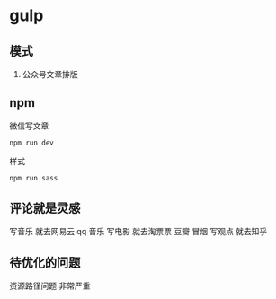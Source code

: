 # gulp

## 模式

1. 公众号文章排版

## npm

微信写文章

```sh
npm run dev
```

样式

```sh
npm run sass
```

## 评论就是灵感

写音乐 就去网易云 qq 音乐
写电影 就去淘票票 豆瓣 冒烟
写观点 就去知乎

## 待优化的问题

资源路径问题 非常严重
